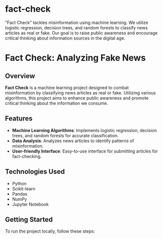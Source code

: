 # fact-check
"Fact Check" tackles misinformation using machine learning. We utilize logistic regression, decision trees, and random forests to classify news articles as real or fake. Our goal is to raise public awareness and encourage critical thinking about information sources in the digital age.

# Fact Check: Analyzing Fake News

## Overview
**Fact Check** is a machine learning project designed to combat misinformation by classifying news articles as real or fake. Utilizing various algorithms, this project aims to enhance public awareness and promote critical thinking about the information we consume.

## Features
- **Machine Learning Algorithms**: Implements logistic regression, decision trees, and random forests for accurate classification.
- **Data Analysis**: Analyzes news articles to identify patterns of misinformation.
- **User-friendly Interface**: Easy-to-use interface for submitting articles for fact-checking.

## Technologies Used
- Python
- Scikit-learn
- Pandas
- NumPy
- Jupyter Notebook

## Getting Started
To run the project locally, follow these steps:
